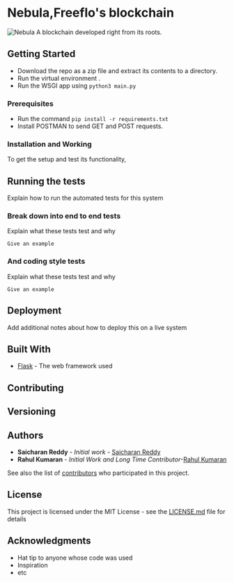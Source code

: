 # Nebula,Freeflo's blockchain
![Nebula](https://drive.google.com/open?id=1brLn5beJuTIlB7GICiRp2baXS0n8_hOD)
A blockchain developed right from its roots.

## Getting Started

- Download the repo as a zip file and extract its contents to a directory.
- Run the virtual environment .
- Run the WSGI app using `python3 main.py`

### Prerequisites


- Run the command `pip install -r requirements.txt`
- Install POSTMAN to send GET and POST requests.

### Installation and Working
To get the setup and test its functionality,





## Running the tests

Explain how to run the automated tests for this system

### Break down into end to end tests

Explain what these tests test and why

```
Give an example
```

### And coding style tests

Explain what these tests test and why

```
Give an example
```

## Deployment

Add additional notes about how to deploy this on a live system

## Built With

* [Flask](http://flask.pocoo.org/) - The web framework used


## Contributing


## Versioning



## Authors

* **Saicharan Reddy** - *Initial work* - [Saicharan Reddy](https://github.com/mrsaicharan1)
* **Rahul Kumaran** - *Initial Work and Long Time Contributor*-[Rahul Kumaran](https://github.com/rahulkumaran)

See also the list of [contributors](https://github.com/your/project/contributors) who participated in this project.

## License

This project is licensed under the MIT License - see the [LICENSE.md](LICENSE.md) file for details

## Acknowledgments

* Hat tip to anyone whose code was used
* Inspiration
* etc

